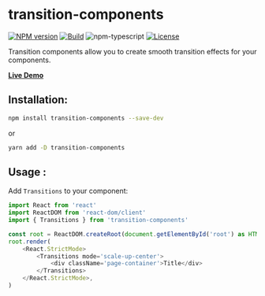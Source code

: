 # transition-components

[![NPM version][npm-image]][npm-url]
[![Build][github-build]][github-build-url]
![npm-typescript]
[![License][github-license]][github-license-url]

Transition components allow you to create smooth transition effects for your components.

[**Live Demo**](https://anhpt-bss.github.io/transition-components/)

## Installation:

```bash
npm install transition-components --save-dev
```

or

```bash
yarn add -D transition-components
```

## Usage :

Add `Transitions` to your component:

```js
import React from 'react'
import ReactDOM from 'react-dom/client'
import { Transitions } from 'transition-components'

const root = ReactDOM.createRoot(document.getElementById('root') as HTMLElement)
root.render(
    <React.StrictMode>
        <Transitions mode='scale-up-center'>
            <div className='page-container'>Title</div>
        </Transitions>
    </React.StrictMode>,
)

```

[npm-url]: https://www.npmjs.com/package/transition-components
[npm-image]: https://img.shields.io/npm/v/transition-components
[github-license]: https://img.shields.io/github/license/anhpt-bss/transition-components
[github-license-url]: https://github.com/anhpt-bss/transition-components/blob/master/LICENSE
[github-build]: https://github.com/anhpt-bss/transition-components/actions/workflows/publish.yml/badge.svg
[github-build-url]: https://github.com/anhpt-bss/transition-components/actions/workflows/publish.yml
[npm-typescript]: https://img.shields.io/npm/types/transition-components